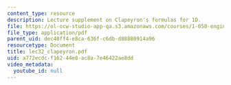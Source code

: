 ```yaml
---
content_type: resource
description: Lecture supplement on Clapeyron's formulas for 1D.
file: https://ol-ocw-studio-app-qa.s3.amazonaws.com/courses/1-050-engineering-mechanics-i-fall-2007/a772ecdcf16244e8ac8a7e46422ae8dd_lec32_clapeyron.pdf
file_type: application/pdf
parent_uid: dec40ff4-e8ca-636f-c6db-d88880914a96
resourcetype: Document
title: lec32_clapeyron.pdf
uid: a772ecdc-f162-44e8-ac8a-7e46422ae8dd
video_metadata:
  youtube_id: null
---
```

